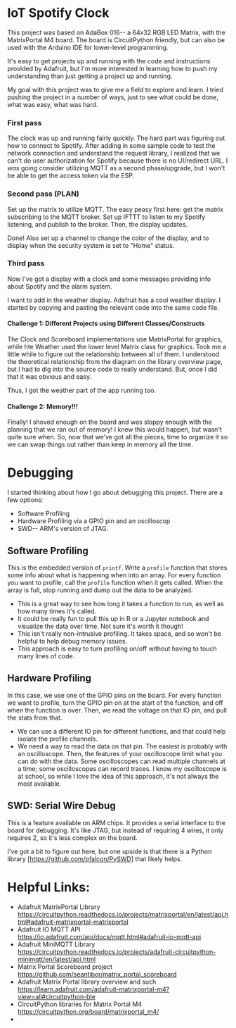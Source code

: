 
# IoT Spotify Clock

This project was based on AdaBox 016-- a 64x32 RGB LED Matrix, with the MatrixPortal M4 board. The board is CircuitPython friendly, but can also be used with the Arduino IDE for lower-level programming. 

It's easy to get projects up and running with the code and instructions provided by Adafruit, but I'm more interested in learning how to push my understanding than just getting a project up and running. 

My goal with this project was to give me a field to explore and learn. I tried pushing the project in a number of ways, just to see what could be done, what was easy, what was hard. 




### First pass

The clock was up and running fairly quickly. The hard part was figuring out how to connect to Spotify. After adding in some sample code to test the network connection and understand the request library, I realized that we can't do user authorization for Spotify because there is no UI/redirect URL. I *was* going consider utilizing MQTT as a second phase/upgrade, but I won't be able to get the access token via the ESP. 

### Second pass (PLAN)

Set up the matrix to utilize MQTT. The easy peasy first here: get the matrix subscribing to the MQTT broker. Set up IFTTT to listen to my Spotify listening, and publish to the broker. Then, the display updates. 

Done! Also set up a channel to change the color of the display, and to display when the security system is set to "Home" status. 

### Third pass

Now I've got a display with a clock and some messages providing info about Spotify and the alarm system. 

I want to add in the weather display. Adafruit has a cool weather display. I started by copying and pasting the relevant code into the same code file. 

#### Challenge 1: Different Projects using Different Classes/Constructs

The Clock and Scoreboard implementations use MatrixPortal for graphics, while hte Weather used the lower level Matrix class for graphics. Took me a little while to figure out the relationship between all of them. I understood the theoretical relationship from the diagram on the library overview page, but I had to dig into the source code to really understand. But, once I did that it was obvious and easy. 

Thus, I got the weather part of the app running too. 

#### Challenge 2: Memory!!! 

Finally! I shoved enough on the board and was sloppy enough with the planning that we ran out of memory! I knew this would happen, but wasn't quite sure when. So, now that we've got all the pieces, time to organize it so we can swap things out rather than keep in memory all the time. 


# Debugging

I started thinking about how I go about debugging this project. There are a few options: 

* Software Profiling
* Hardware Profiling via a GPIO pin and an oscilloscop
* SWD-- ARM's version of JTAG. 

## Software Profiling

This is the embedded version of ```printf```. Write a ```profile``` function that stores some info about what is happening when into an array. For every function you want to profile, call the ```profile``` function when it gets called. When the array is full, stop running and dump out the data to be analyzed.

* This is a great way to see how long it takes a function to run, as well as how many times it's called. 
* It could be really fun to pull this up in R or a Jupyter notebook and visualize the data over time. Not sure it's worth it though! 
* This isn't really non-intrusive profiling. It takes space, and so won't be helpful to help debug memory issues. 
* This approach is easy to turn profiling on/off without having to touch many lines of code. 

## Hardware Profiling

In this case, we use one of the GPIO pins on the board. For every function we want to profile, turn the GPIO pin on at the start of the function, and off when the function is over. Then, we read the voltage on that IO pin, and pull the stats from that. 

* We can use a different IO pin for different functions, and that could help isolate the profile channels. 
* We need a way to read the data on that pin. The easiest is probably with an oscilloscope. Then, the features of your oscilloscope limit what you can do with the data. Some oscilloscopes can read multiple channels at a time; some oscilloscopes can record traces. I know my oscilloscope is at school, so while I love the idea of this approach, it's not always the most available. 

## SWD: Serial Wire Debug

This is a feature available on ARM chips. It provides a serial interface to the board for debugging. It's like JTAG, but instead of requiring 4 wires, it only requires 2, so it's less complex on the board. 

I've got a bit to figure out here, but one upside is that there *is* a Python library [https://github.com/pfalcon/PySWD] that likely helps. 




# Helpful Links: 

* Adafruit MatrixPortal Library https://circuitpython.readthedocs.io/projects/matrixportal/en/latest/api.html#adafruit-matrixportal-matrixportal
* Adafruit IO MQTT API https://io.adafruit.com/api/docs/mqtt.html#adafruit-io-mqtt-api
* Adafruit MiniMQTT Library https://circuitpython.readthedocs.io/projects/adafruit-circuitpython-minimqtt/en/latest/api.html
* Matrix Portal Scoreboard project https://github.com/seantibor/matrix_portal_scoreboard
* Adafruit Matrix Portal library overview and such https://learn.adafruit.com/adafruit-matrixportal-m4?view=all#circuitpython-ble
* CircuitPython libraries for Matrix Portal M4 https://circuitpython.org/board/matrixportal_m4/
* 
